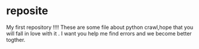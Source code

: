 # reposite
My first repository !!!!
These are some file about python crawl,hope that you will fall in love with it .
I want you help me find errors and we become better togther.

